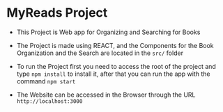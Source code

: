 # MyReads Project

- This Project is Web app for Organizing and Searching for Books

- The Project is made using REACT, and the Components for the Book Organization and the Search are located in the `src/` folder

- To run the Project first you need to access the root of the project and type `npm install` to install it, after that you can run the app with the command `npm start`

- The Website can be accessed in the Browser through the URL `http://localhost:3000`
